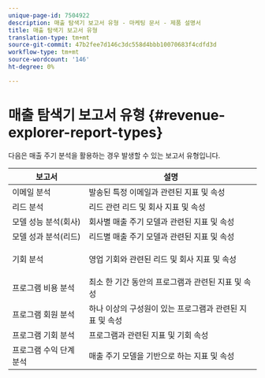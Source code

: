 ```yaml
---
unique-page-id: 7504922
description: 매출 탐색기 보고서 유형 - 마케팅 문서 - 제품 설명서
title: 매출 탐색기 보고서 유형
translation-type: tm+mt
source-git-commit: 47b2fee7d146c3dc558d4bbb10070683f4cdfd3d
workflow-type: tm+mt
source-wordcount: '146'
ht-degree: 0%

---
```



# 매출 탐색기 보고서 유형 {#revenue-explorer-report-types}

다음은 매출 주기 분석을 활용하는 경우 발생할 수 있는 보고서 유형입니다.

<table> 
 <thead> 
  <tr> 
   <th>보고서</th> 
   <th>설명</th> 
  </tr> 
 </thead> 
 <tbody> 
  <tr> 
   <td>이메일 분석</td> 
   <td>발송된 특정 이메일과 관련된 지표 및 속성</td> 
  </tr> 
  <tr> 
   <td>리드 분석</td> 
   <td>리드 관련 리드 및 회사 지표 및 속성</td> 
  </tr> 
  <tr> 
   <td>모델 성능 분석(회사)</td> 
   <td>회사별 매출 주기 모델과 관련된 지표 및 속성</td> 
  </tr> 
  <tr> 
   <td>모델 성과 분석(리드)</td> 
   <td>리드별 매출 주기 모델과 관련된 지표 및 속성</td> 
  </tr> 
  <tr> 
   <td>기회 분석</td> 
   <td><p>영업 기회와 관련된 리드 및 회사 지표 및 속성</p></td> 
  </tr> 
  <tr> 
   <td>프로그램 비용 분석</td> 
   <td>최소 한 기간 동안의 프로그램과 관련된 지표 및 속성</td> 
  </tr> 
  <tr> 
   <td>프로그램 회원 분석</td> 
   <td>하나 이상의 구성원이 있는 프로그램과 관련된 지표 및 속성</td> 
  </tr> 
  <tr> 
   <td>프로그램 기회 분석</td> 
   <td>프로그램과 관련된 지표 및 기회 속성</td> 
  </tr> 
  <tr> 
   <td>프로그램 수익 단계 분석</td> 
   <td>매출 주기 모델을 기반으로 하는 지표 및 속성</td> 
  </tr> 
 </tbody> 
</table>

